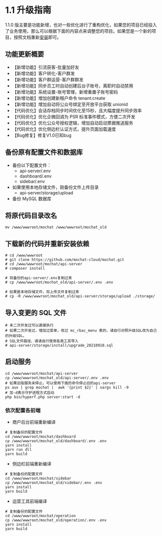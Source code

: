 # 1.1 升级指南

1.1.0 版主要是功能新增，也对一些优化进行了重构优化，如果您的项目已经投入了业务使用，那么可以根据下面的内容点来调整您的项目。如果您是一个新的项目，按照文档重新[安装](https://mochat.wiki/quick-start/install-bt.html)即可。

## 功能更新概要

* 【新增功能】引流获客-批量加好友
* 【新增功能】客户转化-客户群发
* 【新增功能】客户群运营-客户群群发
* 【新增功能】同步员工时自动创建后台子账号，离职时自动禁用
* 【新增功能】系统设置-账号管理，新增重置子账号密码
* 【新增功能】增加创建新租户命令 tenant:create
* 【新增功能】增加自动将公众号绑定至开放平台获取 unionid
* 【代码优化】会话存档同步时间优化至15秒，且大幅度提升同步效率
* 【代码优化】优化企微回调为 PSR 标准事件模式，方便二次开发
* 【代码优化】优化公众号授权逻辑，增加自动启动票据推送服务
* 【代码优化】优化侧边栏认证方式，提升页面加载速度
* 【Bug修复】修复V1.0已知bug

## 备份原有配置文件和数据库

* 备份以下配置文件：
    * api-server/.env
    * dashboard/.env
    * sidebar/.env
* 如果使用本地存储文件，刚备份文件上传目录
    * api-server/storage/upload
* 备份 MySQL 数据库

## 将原代码目录改名
```shell script
mv /www/wwwroot/mochat /www/wwwroot/mochat_old
```

## 下载新的代码并重新安装依赖
```shell script
# cd /www/wwwroot
# git clone https://github.com/mochat-cloud/mochat.git
# cd /www/wwwroot/mochat/api-server
# composer install

# 将备份的api-server/.env复制过来
# cp /www/wwwroot/mochat_old/api-server/.env .env

# 如果是本地存储文件，将上传文件复制过来
# cp -R /www/wwwroot/mochat_old/api-server/storage/upload ./storage/
```

## 导入变更的 SQL 文件
```shell script
# 未二次开发过可以直接执行
# 如果二次开发过，增加过菜单，改过 mc_rbac_menu 表的，请自行对照升级SQL改为自己的升级SQL。
# SQL文件路径，请请自行使用各类工具导入
# api-server/storage/install/upgrade_20210910.sql
```

## 启动服务
```shell script
cd /www/wwwroot/mochat/api-server
cp /www/wwwroot/mochat_old/api-server/.env .env
# 如果旧版服务未停止，可以使用下面的命令停止旧的api-server
ps aux | grep mochat |  awk '{print $2}' | xargs kill -9
# 加-d表示守护进程方式启动
php bin/hyperf.php server:start -d
```

### 依次配置各前端
* 商户后台前端重新编译
```shell script
# 复制备份的配置文件
cd /www/wwwroot/mochat/dashboard
cp /www/wwwroot/mochat_old/dashboard/.env .env
yarn install
yarn run dll
yarn build
```

* 侧边栏前端重新编译
```shell script
# 复制备份的配置文件
cd /www/wwwroot/mochat/sidebar
cp /www/wwwroot/mochat_old/sidebar/.env .env
yarn install
yarn build
```

* 运营工具前端编译
```shell script
# 复制备份的配置文件
cd /www/wwwroot/mochat/operation
cp /www/wwwroot/mochat_old/operation/.env .env
yarn install
yarn build
```